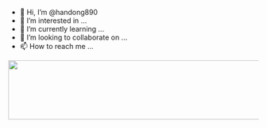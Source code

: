 - 👋 Hi, I’m @handong890
- 👀 I’m interested in ...
- 🌱 I’m currently learning ...
- 💞️ I’m looking to collaborate on ...
- 📫 How to reach me ...
<a href="https://github.com/handong890">
  <img src="https://render.gitanimals.org/lines/handong890?pet-id=1" width="1000" height="120"/>
</a>
<!---
handong890/handong890 is a ✨ special ✨ repository because its `README.md` (this file) appears on your GitHub profile.
You can click the Preview link to take a look at your changes.
--->

